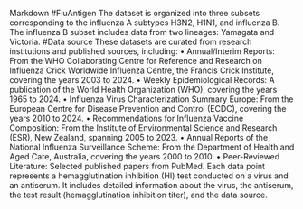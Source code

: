Markdown #FluAntigen
The dataset is organized into three subsets corresponding to the influenza A subtypes H3N2, H1N1, and influenza B. 
The influenza B subset includes data from two lineages: Yamagata and Victoria. 
#Data source These datasets are curated from research institutions and published sources, including:
• Annual/Interim Reports: From the WHO Collaborating Centre for Reference and Research on Influenza Crick Worldwide Influenza Centre, the Francis Crick Institute, covering the years 2003 to 2024. • Weekly Epidemiological Records: A publication of the World Health Organization (WHO), covering the years 1965 to 2024. • Influenza Virus Characterization Summary Europe: From the European Centre for Disease Prevention and Control (ECDC), covering the years 2010 to 2024. • Recommendations for Influenza Vaccine Composition: From the Institute of Environmental Science and Research (ESR), New Zealand, spanning 2005 to 2023. • Annual Reports of the National Influenza Surveillance Scheme: From the Department of Health and Aged Care, Australia, covering the years 2000 to 2010. • Peer-Reviewed Literature: Selected published papers from PubMed. Each data point represents a hemagglutination inhibition (HI) test conducted on a virus and an antiserum. It includes detailed information about the virus, the antiserum, the test result (hemagglutination inhibition titer), and the data source.
